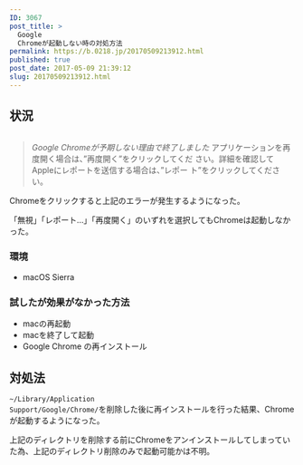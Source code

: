 ```yaml
---
ID: 3067
post_title: >
  Google
  Chromeが起動しない時の対処方法
permalink: https://b.0218.jp/20170509213912.html
published: true
post_date: 2017-05-09 21:39:12
slug: 20170509213912.html
---
```

<!--more-->

<h2>状況</h2>

<img src="https://i.imgur.com/EtFmBdc.png" alt="" />

<blockquote>
  <em>Google Chromeが予期しない理由で終了しました</em>
  アプリケーションを再度開く場合は、”再度開く”をクリックしてくだ
  さい。詳細を確認してAppleにレポートを送信する場合は、”レポー
  ト”をクリックしてください。
</blockquote>

Chromeをクリックすると上記のエラーが発生するようになった。

「無視」「レポート…」「再度開く」のいずれを選択してもChromeは起動しなかった。

<h3>環境</h3>

<ul>
<li>macOS Sierra</li>
</ul>

<h3>試したが効果がなかった方法</h3>

<ul>
<li>macの再起動</li>
<li>macを終了して起動</li>
<li>Google Chrome の再インストール</li>
</ul>

<h2>対処法</h2>

<code>~/Library/Application Support/Google/Chrome/</code>を削除した後に再インストールを行った結果、Chromeが起動するようになった。

上記のディレクトリを削除する前にChromeをアンインストールしてしまっていた為、上記のディレクトリ削除のみで起動可能かは不明。